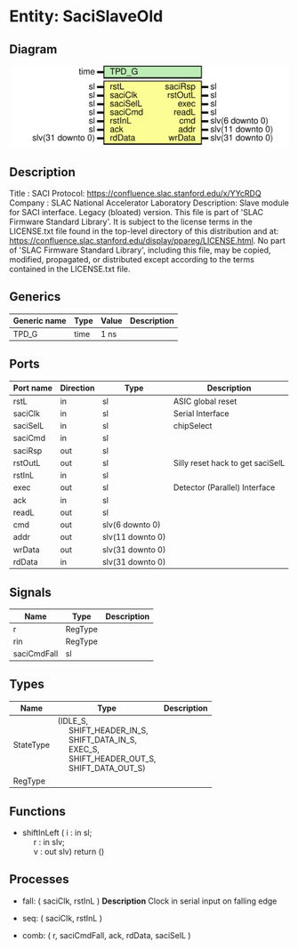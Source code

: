 # Entity: SaciSlaveOld

## Diagram

![Diagram](SaciSlaveOld.svg "Diagram")
## Description

Title      : SACI Protocol: https://confluence.slac.stanford.edu/x/YYcRDQ
Company    : SLAC National Accelerator Laboratory
Description: Slave module for SACI interface. Legacy (bloated) version.
This file is part of 'SLAC Firmware Standard Library'.
It is subject to the license terms in the LICENSE.txt file found in the
top-level directory of this distribution and at:
   https://confluence.slac.stanford.edu/display/ppareg/LICENSE.html.
No part of 'SLAC Firmware Standard Library', including this file,
may be copied, modified, propagated, or distributed except according to
the terms contained in the LICENSE.txt file.
## Generics

| Generic name | Type | Value | Description |
| ------------ | ---- | ----- | ----------- |
| TPD_G        | time | 1 ns  |             |
## Ports

| Port name | Direction | Type             | Description                                                     |
| --------- | --------- | ---------------- | --------------------------------------------------------------- |
| rstL      | in        | sl               | ASIC global reset                                               |
| saciClk   | in        | sl               | Serial Interface                                                |
| saciSelL  | in        | sl               | chipSelect                                                      |
| saciCmd   | in        | sl               |                                                                 |
| saciRsp   | out       | sl               |                                                                 |
| rstOutL   | out       | sl               | Silly reset hack to get saciSelL | rst onto dedicated reset bar |
| rstInL    | in        | sl               |                                                                 |
| exec      | out       | sl               | Detector (Parallel) Interface                                   |
| ack       | in        | sl               |                                                                 |
| readL     | out       | sl               |                                                                 |
| cmd       | out       | slv(6 downto 0)  |                                                                 |
| addr      | out       | slv(11 downto 0) |                                                                 |
| wrData    | out       | slv(31 downto 0) |                                                                 |
| rdData    | in        | slv(31 downto 0) |                                                                 |
## Signals

| Name        | Type    | Description |
| ----------- | ------- | ----------- |
| r           | RegType |             |
|  rin        | RegType |             |
| saciCmdFall | sl      |             |
## Types

| Name      | Type                                                                                                                                                                                                                                                                            | Description |
| --------- | ------------------------------------------------------------------------------------------------------------------------------------------------------------------------------------------------------------------------------------------------------------------------------- | ----------- |
| StateType | (IDLE_S,<br><span style="padding-left:20px"> SHIFT_HEADER_IN_S,<br><span style="padding-left:20px"> SHIFT_DATA_IN_S,<br><span style="padding-left:20px"> EXEC_S,<br><span style="padding-left:20px"> SHIFT_HEADER_OUT_S,<br><span style="padding-left:20px"> SHIFT_DATA_OUT_S)  |             |
| RegType   |                                                                                                                                                                                                                                                                                 |             |
## Functions
- shiftInLeft <font id="function_arguments">( i : in  sl;<br><span style="padding-left:20px"> r : in  slv;<br><span style="padding-left:20px"> v : out slv) </font> <font id="function_return">return ()</font>
## Processes
- fall: ( saciClk, rstInL )
**Description**
Clock in serial input on falling edge

- seq: ( saciClk, rstInL )
- comb: ( r, saciCmdFall, ack, rdData, saciSelL )
